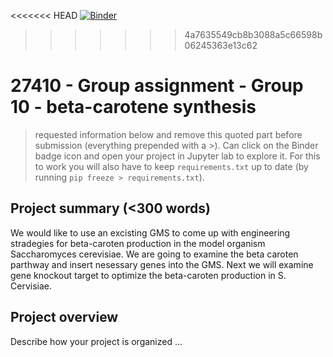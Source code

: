 <<<<<<< HEAD
[![Binder](https://mybinder.org/badge_logo.svg)](https://mybinder.org/v2/gh/https://github.com/27410/27410-2020-group-project-group-10-betacaroten-synthesis.git/main)
>>>>>>> 4a7635549cb8b3088a5c66598b06245363e13c62

# 27410 - Group assignment - Group 10 - beta-carotene synthesis

> requested information below and remove this quoted part before submission (everything prepended with a >).
> Can click on the Binder badge icon and open your project in Jupyter lab to explore it.
> For this to work you will also have to keep `requirements.txt` up to date (by running `pip freeze > requirements.txt`).


## Project summary (<300 words)
We would like to use an excisting GMS to come up with engineering stradegies for beta-caroten production in the model organism Saccharomyces cerevisiae. We are going to examine the beta caroten parthway and insert nesessary genes into the GMS. Next we will examine gene knockout target to optimize the beta-caroten production in S. Cervisiae. 

## Project overview
Describe how your project is organized ...
